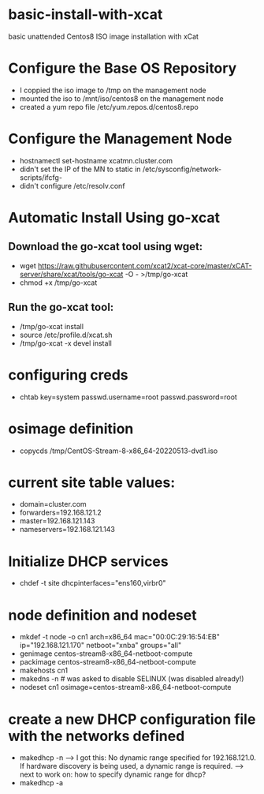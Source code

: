 # basic-install-with-xcat
basic unattended Centos8 ISO image installation with xCat

# Configure the Base OS Repository
- I coppied the iso image to /tmp on the management node
- mounted the iso to /mnt/iso/centos8 on the management node
- created a yum repo file /etc/yum.repos.d/centos8.repo

# Configure the Management Node
- hostnamectl set-hostname xcatmn.cluster.com
- didn't set the IP of the MN to static in /etc/sysconfig/network-scripts/ifcfg-<dev>
- didn't configure /etc/resolv.conf

# Automatic Install Using go-xcat

## Download the go-xcat tool using wget:
- wget https://raw.githubusercontent.com/xcat2/xcat-core/master/xCAT-server/share/xcat/tools/go-xcat -O - >/tmp/go-xcat
- chmod +x /tmp/go-xcat

## Run the go-xcat tool:
- /tmp/go-xcat install
- source /etc/profile.d/xcat.sh
- /tmp/go-xcat -x devel install

# configuring creds
- chtab key=system passwd.username=root passwd.password=root

# osimage definition
- copycds /tmp/CentOS-Stream-8-x86_64-20220513-dvd1.iso

# current site table values:
- domain=cluster.com
- forwarders=192.168.121.2
- master=192.168.121.143
- nameservers=192.168.121.143

# Initialize DHCP services
- chdef -t site dhcpinterfaces="ens160,virbr0"

# node definition and nodeset
- mkdef -t node -o cn1 arch=x86_64 mac="00:0C:29:16:54:EB" ip="192.168.121.170" netboot="xnba" groups="all"
- genimage centos-stream8-x86_64-netboot-compute
- packimage centos-stream8-x86_64-netboot-compute
- makehosts cn1
- makedns -n		# was asked to disable SELINUX (was disabled already!)
- nodeset cn1 osimage=centos-stream8-x86_64-netboot-compute

# create a new DHCP configuration file with the networks defined
- makedhcp -n
--> I got this: No dynamic range specified for 192.168.121.0. If hardware discovery is being used, a dynamic range is required.
--> next to work on: how to specify dynamic range for dhcp?
- makedhcp -a

